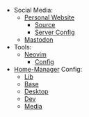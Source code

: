 - Social Media:
  - [Personal Website](https://ashwalker.net)
    - [Source](https://github.com/signalwalker/net.ashwalker)
    - [Server Config](https://github.com/signalwalker/nix.net.ashwalker)
  - [Mastodon](https://social.ashwalker.net/Ash)
- Tools:
  - [Neovim](https://github.com/neovim/neovim)
    - [Config](https://github.com/signalwalker/nix.home.dev/tree/main/src/editor/neovim)
- [Home-Manager](https://github.com/nix-community/home-manager) Config:
  - [Lib](https://github.com/signalwalker/nix.home.lib)
  - [Base](https://github.com/signalwalker/nix.home.base)
  - [Desktop](https://github.com/signalwalker/nix.home.desktop)
  - [Dev](https://github.com/signalwalker/nix.home.dev)
  - [Media](https://github.com/signalwalker/nix.home.media)
